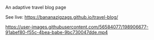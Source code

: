 An adaptive travel blog page

See live: https://bananazigzags.github.io/travel-blog/

https://user-images.githubusercontent.com/56584077/198906677-91abef80-f55c-4bea-babe-9bc730047dde.mp4

